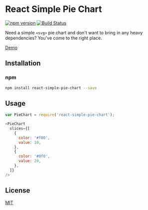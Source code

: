 # React Simple Pie Chart

[![npm version](https://badge.fury.io/js/react-simple-pie-chart.svg)](http://badge.fury.io/js/react-simple-pie-chart)
[![Build Status](https://travis-ci.org/brigade/react-simple-pie-chart.svg?branch=master)](https://travis-ci.org/brigade/react-simple-pie-chart)

Need a simple `<svg>` pie chart and don't want to bring in any heavy
dependencies? You've come to the right place.

[Demo](http://jsfiddle.net/qgxyw3mp/1/)

## Installation

### npm

```bash
npm install react-simple-pie-chart --save
```

## Usage

```javascript
var PieChart = require('react-simple-pie-chart');
```

```javascript
<PieChart
  slices={[
    {
      color: '#f00',
      value: 10,
    },
    {
      color: '#0f0',
      value: 20,
    },
  ]}
/>
```

## License

[MIT][mit-license]

[mit-license]: ./LICENSE
